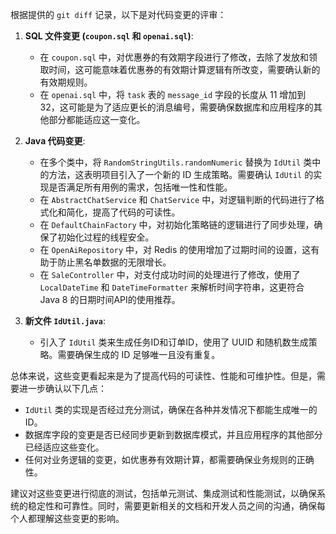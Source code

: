 根据提供的 `git diff` 记录，以下是对代码变更的评审：

1. **SQL 文件变更 (`coupon.sql` 和 `openai.sql`)**:
   - 在 `coupon.sql` 中，对优惠券的有效期字段进行了修改，去除了发放和领取时间，这可能意味着优惠券的有效期计算逻辑有所改变，需要确认新的有效期规则。
   - 在 `openai.sql` 中，将 `task` 表的 `message_id` 字段的长度从 11 增加到 32，这可能是为了适应更长的消息编号，需要确保数据库和应用程序的其他部分都能适应这一变化。

2. **Java 代码变更**:
   - 在多个类中，将 `RandomStringUtils.randomNumeric` 替换为 `IdUtil` 类中的方法，这表明项目引入了一个新的 ID 生成策略。需要确认 `IdUtil` 的实现是否满足所有用例的需求，包括唯一性和性能。
   - 在 `AbstractChatService` 和 `ChatService` 中，对逻辑判断的代码进行了格式化和简化，提高了代码的可读性。
   - 在 `DefaultChainFactory` 中，对初始化策略链的逻辑进行了同步处理，确保了初始化过程的线程安全。
   - 在 `OpenAiRepository` 中，对 Redis 的使用增加了过期时间的设置，这有助于防止黑名单数据的无限增长。
   - 在 `SaleController` 中，对支付成功时间的处理进行了修改，使用了 `LocalDateTime` 和 `DateTimeFormatter` 来解析时间字符串，这更符合 Java 8 的日期时间API的使用推荐。

3. **新文件 `IdUtil.java`**:
   - 引入了 `IdUtil` 类来生成任务ID和订单ID，使用了 UUID 和随机数生成策略。需要确保生成的 ID 足够唯一且没有重复。

总体来说，这些变更看起来是为了提高代码的可读性、性能和可维护性。但是，需要进一步确认以下几点：
- `IdUtil` 类的实现是否经过充分测试，确保在各种并发情况下都能生成唯一的 ID。
- 数据库字段的变更是否已经同步更新到数据库模式，并且应用程序的其他部分已经适应这些变化。
- 任何对业务逻辑的变更，如优惠券有效期计算，都需要确保业务规则的正确性。

建议对这些变更进行彻底的测试，包括单元测试、集成测试和性能测试，以确保系统的稳定性和可靠性。同时，需要更新相关的文档和开发人员之间的沟通，确保每个人都理解这些变更的影响。